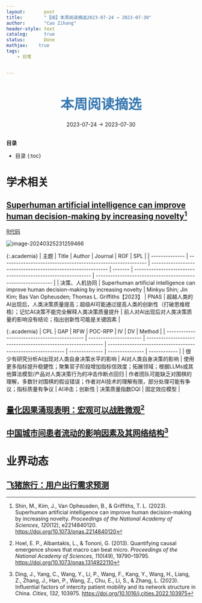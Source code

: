 ```yaml
---
layout:       post
title:        "【阅】本周阅读摘选2023-07-24 → 2023-07-30"
author:       "Cao Zihang"
header-style: text
catalog:      true
status:		  Done
mathjax: 	true
tags:
    - 日常


---
```


<center style="margin-bottom: 20px; margin-top: 50px"><font color="#3879B1" style="line-height: 1.4;font-weight: 700;font-size: 36px;box-sizing: border-box; ">本周阅读摘选</font></center>

<center style=" margin-bottom: 30px;">2023-07-24 → 2023-07-30</center>

<font style="font-weight: bold;">目录</font>

* 目录
{:toc}
# 学术相关

## [Superhuman artificial intelligence can improve human decision-making by increasing novelty](https://mp.weixin.qq.com/s/X4IfpM9ZOD9An-pomp78sg)[^1]

[R代码](https://osf.io/xpf3q/files/osfstorage)

![image-20240325231259466](https://img.caozihang.com/img/202403252313724.png)

{:.academia}
| 主题           | Title                                                        | Author                                                       | Journal | ROF                                                          | SPL                                                          |
| -------------- | ------------------------------------------------------------ | ------------------------------------------------------------ | ------- | ------------------------------------------------------------ | ------------------------------------------------------------ |
| 决策、人机协同 | Superhuman artificial intelligence can improve human decision-making by increasing novelty | Minkyu Shin; Jin Kim; Bas Van Opheusden; Thomas L. Griffiths【2023】 | PNAS    | 超越人类的AI出现后，人类决策质量提高；超级AI可能通过提高人类的创新性（打破思维桎梏）；记忆AI决策不能完全解释人类决策质量提升 | 前人对AI出现后对人类决策质量的影响没有结论；指出创新性可能是关键因素 |

{:.academia}
| CPL                                          | GAP                    | RFW                                                          | POC-RPP                                                      | IV             | DV              | Method       |
| -------------------------------------------- | ---------------------- | ------------------------------------------------------------ | ------------------------------------------------------------ | -------------- | --------------- | ------------ |
| 很少有研究分析AI出现对人类自身决策水平的影响 | AI对人类自身决策的影响 | 使用更多指标提升稳健性；聚集官子阶段增加指标信效度；拓展领域；根据LLMs或其他算法模型/产品对人类决策行为的冲击作断点回归 | 作者团队可能缺乏对围棋的理解，多数针对围棋的假设错误；作者对AI技术的理解有限，部分处理可能有争议；指标质量有争议 | AI冲击；创新性 | 决策质量指数DQI | 固定效应模型 |

## [量化因果涌现表明：宏观可以战胜微观](https://mp.weixin.qq.com/s/XVe-ENJtRgwQ6sWCcnZRhA)[^2]



## [中国城市间患者流动的影响因素及其网络结构](https://mp.weixin.qq.com/s/d7Nq39Inu4jjw7XS7_bMdg)[^3]



# 业界动态

## [飞猪旅行：用户出行需求预测](https://mp.weixin.qq.com/s/8lkjorhWShuqij2t2Nbb1A)



[^1]: Shin, M., Kim, J., Van Opheusden, B., & Griffiths, T. L. (2023). Superhuman artificial intelligence can improve human decision-making by increasing novelty. *Proceedings of the National Academy of Sciences*, *120*(12), e2214840120. https://doi.org/10.1073/pnas.2214840120
[^2]: Hoel, E. P., Albantakis, L., & Tononi, G. (2013). Quantifying causal emergence shows that macro can beat micro. *Proceedings of the National Academy of Sciences*, *110*(49), 19790–19795. https://doi.org/10.1073/pnas.1314922110
[^3]: Ding, J., Yang, C., Wang, Y., Li, P., Wang, F., Kang, Y., Wang, H., Liang, Z., Zhang, J., Han, P., Wang, Z., Chu, E., Li, S., & Zhang, L. (2023). Influential factors of intercity patient mobility and its network structure in China. *Cities*, *132*, 103975. https://doi.org/10.1016/j.cities.2022.103975
